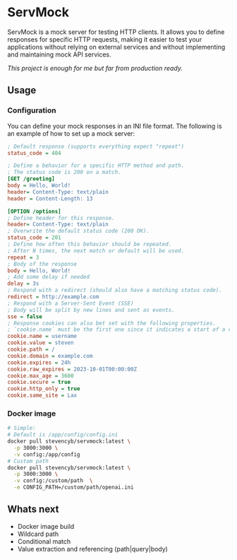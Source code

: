# ServMock
ServMock is a mock server for testing HTTP clients. It allows you to define responses for specific HTTP requests, making it easier to test your applications without relying on external services and without implementing and maintaining mock API services.

*This project is enough for me but far from production ready.*

## Usage

### Configuration

You can define your mock responses in an INI file format. The following is an example of how to set up a mock server:

```ini
; Default response (supports everything expect "repeat")
status_code = 404

; Define a behavior for a specific HTTP method and path.
; The status code is 200 on a match.
[GET /greeting]
body = Hello, World!
header= Content-Type: text/plain
header = Content-Length: 13

[OPTION /options]
; Define header for this response.
header= Content-Type: text/plain
; Overwrite the default status code (200 OK).
status_code = 201
; Define how often this behavior should be repeated.
; After N times, the next match or default will be used.
repeat = 3
; Body of the response
body = Hello, World!
; Add some delay if needed
delay = 3s
; Respond with a redirect (should also have a matching status code).
redirect = http://example.com
; Respond with a Server-Sent Event (SSE)
; Body will be split by new lines and sent as events.
sse = false
; Response cookies can also bet set with the following properties.
; `cookie.name` must be the first one since it indicates a start of a cookie.
cookie.name = username
cookie.value = steven
cookie.path = /
cookie.domain = example.com
cookie.expires = 24h
cookie.raw_expires = 2023-10-01T00:00:00Z
cookie.max_age = 3600
cookie.secure = true
cookie.http_only = true
cookie.same_site = Lax
```

### Docker image
```bash
# Simple:
# Default is /app/config/config.ini
docker pull stevencyb/servmock:latest \
  -p 3000:3000 \
  -v config:/app/config
# Custom path
docker pull stevencyb/servmock:latest \
  -p 3000:3000 \
  -v config:/custom/path  \
  -e CONFIG_PATH=/custom/path/openai.ini
```

## Whats next
* Docker image build
* Wildcard path
* Conditional match
* Value extraction and referencing (path|query|body)


